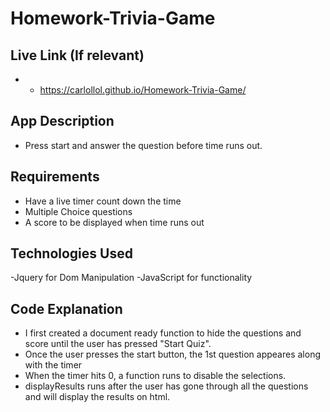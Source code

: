 # Homework-Trivia-Game

## Live Link (If relevant)

+ - https://carlollol.github.io/Homework-Trivia-Game/

## App Description
- Press start and answer the question before time runs out.

## Requirements

- Have a live timer count down the time
- Multiple Choice questions
- A score to be displayed when time runs out

## Technologies Used

-Jquery for Dom Manipulation
-JavaScript for functionality

## Code Explanation

- I first created a document ready function to hide the questions and score until the user has pressed "Start Quiz".
- Once the user presses the start button, the 1st question appeares along with the timer
- When the timer hits 0, a function runs to disable the selections.
- displayResults runs after the user has gone through all the questions and will display the results on html.
